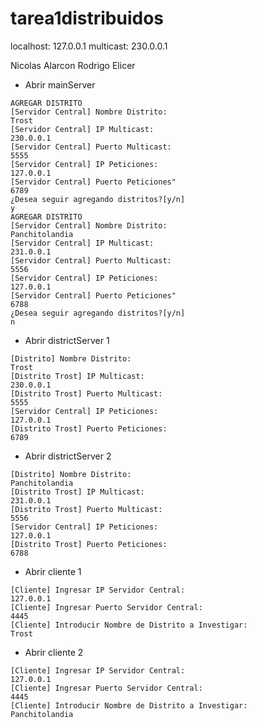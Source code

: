 # tarea1distribuidos
localhost: 127.0.0.1
multicast: 230.0.0.1

Nicolas Alarcon
Rodrigo Elicer

* Abrir mainServer
```
AGREGAR DISTRITO
[Servidor Central] Nombre Distrito:
Trost
[Servidor Central] IP Multicast:
230.0.0.1
[Servidor Central] Puerto Multicast:
5555
[Servidor Central] IP Peticiones:
127.0.0.1
[Servidor Central] Puerto Peticiones"
6789
¿Desea seguir agregando distritos?[y/n]
y
AGREGAR DISTRITO
[Servidor Central] Nombre Distrito:
Panchitolandia
[Servidor Central] IP Multicast:
231.0.0.1
[Servidor Central] Puerto Multicast:
5556
[Servidor Central] IP Peticiones:
127.0.0.1
[Servidor Central] Puerto Peticiones"
6788
¿Desea seguir agregando distritos?[y/n]
n
```

* Abrir districtServer 1
```
[Distrito] Nombre Distrito:
Trost
[Distrito Trost] IP Multicast:
230.0.0.1
[Distrito Trost] Puerto Multicast:
5555
[Servidor Central] IP Peticiones:
127.0.0.1
[Distrito Trost] Puerto Peticiones:
6789
```

* Abrir districtServer 2
```
[Distrito] Nombre Distrito:
Panchitolandia
[Distrito Trost] IP Multicast:
231.0.0.1
[Distrito Trost] Puerto Multicast:
5556
[Servidor Central] IP Peticiones:
127.0.0.1
[Distrito Trost] Puerto Peticiones:
6788
```

* Abrir cliente 1
```
[Cliente] Ingresar IP Servidor Central:
127.0.0.1
[Cliente] Ingresar Puerto Servidor Central:
4445
[Cliente] Introducir Nombre de Distrito a Investigar:
Trost
```

* Abrir cliente 2
```
[Cliente] Ingresar IP Servidor Central:
127.0.0.1
[Cliente] Ingresar Puerto Servidor Central:
4445
[Cliente] Introducir Nombre de Distrito a Investigar:
Panchitolandia
```
